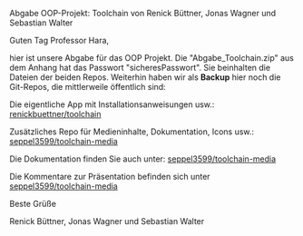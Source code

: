 Abgabe OOP-Projekt: Toolchain von Renick Büttner, Jonas Wagner und Sebastian Walter



Guten Tag Professor Hara,



hier ist unsere Abgabe für das OOP Projekt. Die "Abgabe_Toolchain.zip" aus dem Anhang hat das Passwort "sicheresPasswort".
Sie beinhalten die Dateien der beiden Repos.
Weiterhin haben wir als **Backup** hier noch die Git-Repos, die mittlerweile öffentlich sind: 

Die eigentliche App mit Installationsanweisungen usw.: [renickbuettner/toolchain](https://github.com/renickbuettner/toolchain)

Zusätzliches Repo für Medieninhalte, Dokumentation, Icons usw.: [seppel3599/toolchain-media](https://github.com/seppel3599/toolchain-media)

Die Dokumentation finden Sie auch unter: [seppel3599/toolchain-media](https://github.com/seppel3599/toolchain-media/blob/master/documentation.md)

Die Kommentare zur Präsentation befinden sich unter [seppel3599/toolchain-media](https://github.com/seppel3599/toolchain-media/blob/master/praesentation.md)



Beste Grüße

Renick Büttner, Jonas Wagner und Sebastian Walter